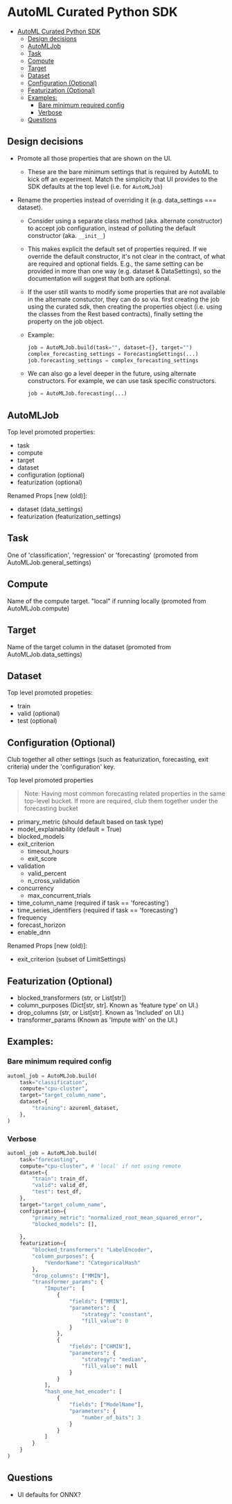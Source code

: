 # AutoML Curated Python SDK

- [AutoML Curated Python SDK](#automl-curated-python-sdk)
  - [Design decisions](#design-decisions)
  - [AutoMLJob](#automljob)
  - [Task](#task)
  - [Compute](#compute)
  - [Target](#target)
  - [Dataset](#dataset)
  - [Configuration (Optional)](#configuration-optional)
  - [Featurization (Optional)](#featurization-optional)
  - [Examples:](#examples)
    - [Bare minimum required config](#bare-minimum-required-config)
    - [Verbose](#verbose)
  - [Questions](#questions)

## Design decisions
- Promote all those properties that are shown on the UI. 
    - These are the bare minimum settings that is required by AutoML to kick off an experiment. Match the simplicity that UI provides to the SDK defaults at the top level (i.e. for `AutoMLJob`)

- Rename the properties instead of overriding it (e.g. data_settings === dataset). 
    - Consider using a separate class method (aka. alternate constructor) to accept job configuration, instead of polluting the default constructor (aka. `__init__`)
    - This makes explicit the default set of properties required. If we override the default constructor, it's not clear in the contract, of what are required and optional fields. E.g., the same setting can be provided in more than one way (e.g. dataset & DataSettings), so the documentation will suggest that both are optional.
    - If the user still wants to modify some properties that are not available in the alternate constuctor, they can do so via. first creating the job using the curated sdk, then creating the properties object (i.e. using the classes from the Rest based contracts), finally setting the property on the job object.</p>
            
    - Example:
        ```python
        job = AutoMLJob.build(task="", dataset={}, target="")
        complex_forecasting_settings = ForecastingSettings(...)
        job.forecasting_settings = complex_forecasting_settings
        ```
    
    - We can also go a level deeper in the future, using alternate constructors. For example, we can use task specific constructors.
        ```python
        job = AutoMLJob.forecasting(...)
        ```

## AutoMLJob

Top level promoted properties:
- task
- compute
- target 
- dataset
- configuration (optional)
- featurization (optional)


Renamed Props [new (old)]:
- dataset (data_settings)
- featurization (featurization_settings)

## Task
One of 'classification', 'regression' or 'forecasting' (promoted from AutoMLJob.general_settings)


## Compute
Name of the compute target. "local" if running locally (promoted from AutoMLJob.compute)


## Target
Name of the target column in the dataset (promoted from AutoMLJob.data_settings)


## Dataset
Top level promoted propeties:
- train
- valid (optional)
- test (optional)


## Configuration (Optional)

Club together all other settings (such as featurization, forecasting, exit criteria) under the 'configuration' key.

Top level promoted properties
> Note: Having most common forecasting related properties in the same top-level bucket. If more are required, club them together under the forecasting bucket
- primary_metric (should default based on task type)
- model_explainability (default = True)
- blocked_models
- exit_criterion 
    - timeout_hours
    - exit_score
- validation
    - valid_percent
    - n_cross_validation
- concurrency
    - max_concurrent_trials
- time_column_name (required if task == 'forecasting')
- time_series_identifiers (required if task == 'forecasting')
- frequency
- forecast_horizon
- enable_dnn
    

Renamed Props [new (old)]:
- exit_criterion (subset of LimitSettings)


## Featurization (Optional)
- blocked_transformers (str, or List[str])
- column_purposes (Dict[str, str]. Known as 'feature type' on UI.)
- drop_columns (str, or List[str]. Known as 'Included' on UI.)
- transformer_params (Known as 'Impute with' on the UI.)


## Examples:
### Bare minimum required config
```python
automl_job = AutoMLJob.build(
    task="classification",
    compute="cpu-cluster",
    target="target_column_name",
    dataset={
        "training": azureml_dataset,
    },
)
```

### Verbose
```python
automl_job = AutoMLJob.build(
    task="forecasting",
    compute="cpu-cluster", # 'local' if not using remote
    dataset={
        "train": train_df,
        "valid": valid_df,
        "test": test_df,
    },
    target="target_column_name",
    configuration={
        "primary_metric": "normalized_root_mean_squared_error",
        "blocked_models": [],
        
    },
    featurization={
        "blocked_transformers": "LabelEncoder",
        "column_purposes": {
            "VendorName": "CategoricalHash"
        },
        "drop_columns": ["MMIN"],
        "transformer_params": {
            "Imputer":  [
                {
                    "fields": ["MMIN"],
                    "parameters": {
                        "strategy": "constant",
                        "fill_value": 0
                    }
                },
                {
                    "fields": ["CHMIN"],
                    "parameters": {
                        "strategy": "median",
                        "fill_value": null
                    }
                }
            ],
            "hash_one_hot_encoder": [
                {
                    "fields": ["ModelName"],
                    "parameters": {
                        "number_of_bits": 3
                    }
                }
            ]
        }
    }
)
```


## Questions
- UI defaults for ONNX?
